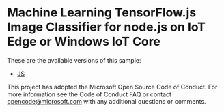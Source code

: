# Machine Learning TensorFlow.js Image Classifier for node.js on IoT Edge or Windows IoT Core

These are the available versions of this sample:

* [JS](./JS/README.md)

This project has adopted the Microsoft Open Source Code of Conduct. For more information see the Code of Conduct FAQ or contact <opencode@microsoft.com> with any additional questions or comments.